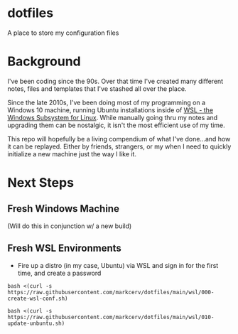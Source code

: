 # dotfiles
A place to store my configuration files

# Background

I've been coding since the 90s. Over that time I've created many different notes, files and templates that I've stashed all over the place.

Since the late 2010s, I've been doing most of my programming on a Windows 10 machine, running Ubuntu installations inside of [WSL - the Windows Subsystem for Linux](https://docs.microsoft.com/en-us/windows/wsl/install-win10).  While manually going thru my notes and upgrading them can be nostalgic, it isn't the most efficient use of my time.

This repo will hopefully be a living compendium of what I've done...and how it can be replayed.  Either by friends, strangers, or my when I need to quickly initialize a new machine just the way I like it.

# Next Steps

## Fresh Windows Machine

(Will do this in conjunction w/ a new build)

## Fresh WSL Environments

* Fire up a distro (in my case, Ubuntu) via WSL and sign in for the first time, and create a password

```
bash <(curl -s https://raw.githubusercontent.com/markcerv/dotfiles/main/wsl/000-create-wsl-conf.sh)

bash <(curl -s https://raw.githubusercontent.com/markcerv/dotfiles/main/wsl/010-update-unbuntu.sh)
```